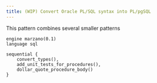 ```yaml
---
title: (WIP) Convert Oracle PL/SQL syntax into PL/pgSQL
---
```


This pattern combines several smaller patterns 

```grit
engine marzano(0.1)
language sql

sequential {
    convert_types(),
    add_unit_tests_for_procedures(),
    dollar_quote_procedure_body()
}
```